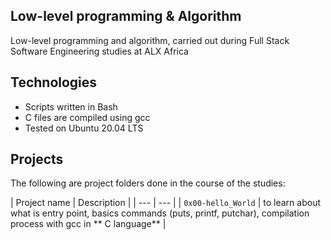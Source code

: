Low-level programming & Algorithm
  ------------------------------ 

Low-level programming and algorithm, carried out during Full Stack Software Engineering studies at ALX Africa


Technologies
 --------------------------------
- Scripts written in Bash
- C files are compiled using gcc
- Tested on Ubuntu 20.04 LTS

Projects
 ---------------------------------
The following are project folders done in the course of the studies:

| Project name | Description |     | --- | --- |                      | `0x00-hello_World` | to learn about what is entry point, basics commands (puts, printf, putchar), compilation process with gcc in ** C language** |  
